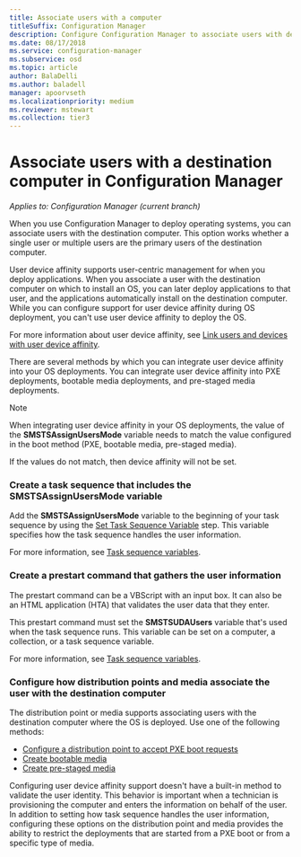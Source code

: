 ```yaml
---
title: Associate users with a computer
titleSuffix: Configuration Manager
description: Configure Configuration Manager to associate users with destination computers when deploying operating systems.
ms.date: 08/17/2018
ms.service: configuration-manager
ms.subservice: osd
ms.topic: article
author: BalaDelli
ms.author: baladell
manager: apoorvseth
ms.localizationpriority: medium
ms.reviewer: mstewart
ms.collection: tier3
---
```


# Associate users with a destination computer in Configuration Manager

*Applies to: Configuration Manager (current branch)*

When you use Configuration Manager to deploy operating systems, you can associate users with the destination computer. This option works whether a single user or multiple users are the primary users of the destination computer.

User device affinity supports user-centric management for when you deploy applications. When you associate a user with the destination computer on which to install an OS, you can later deploy applications to that user, and the applications automatically install on the destination computer. While you can configure support for user device affinity during OS deployment, you can't use user device affinity to deploy the OS.

For more information about user device affinity, see [Link users and devices with user device affinity](../../apps/deploy-use/link-users-and-devices-with-user-device-affinity.md).

There are several methods by which you can integrate user device affinity into your OS deployments. You can integrate user device affinity into PXE deployments, bootable media deployments, and pre-staged media deployments.

> [!NOTE]
> When integrating user device affinity in your OS deployments, the value of the **SMSTSAssignUsersMode** variable needs to match the value configured in the boot method (PXE, bootable media, pre-staged media).
> 
> If the values do not match, then device affinity will not be set.

### Create a task sequence that includes the **SMSTSAssignUsersMode** variable

Add the **SMSTSAssignUsersMode** variable to the beginning of your task sequence by using the [Set Task Sequence Variable](../understand/task-sequence-steps.md#BKMK_SetTaskSequenceVariable) step. This variable specifies how the task sequence handles the user information.

For more information, see [Task sequence variables](../understand/task-sequence-variables.md#SMSTSAssignUsersMode).


### Create a prestart command that gathers the user information

The prestart command can be a VBScript with an input box. It can also be an HTML application (HTA) that validates the user data that they enter.

This prestart command must set the **SMSTSUDAUsers** variable that's used when the task sequence runs. This variable can be set on a computer, a collection, or a task sequence variable.

For more information, see [Task sequence variables](../understand/task-sequence-variables.md#SMSTSUDAUsers).


### Configure how distribution points and media associate the user with the destination computer

The distribution point or media supports associating users with the destination computer where the OS is deployed. Use one of the following methods:

- [Configure a distribution point to accept PXE boot requests](prepare-site-system-roles-for-operating-system-deployments.md#configuring-distribution-points-to-accept-pxe-requests)
- [Create bootable media](../deploy-use/create-bootable-media.md)
- [Create pre-staged media](../deploy-use/create-prestaged-media.md)


Configuring user device affinity support doesn't have a built-in method to validate the user identity. This behavior is important when a technician is provisioning the computer and enters the information on behalf of the user. In addition to setting how task sequence handles the user information, configuring these options on the distribution point and media provides the ability to restrict the deployments that are started from a PXE boot or from a specific type of media.
